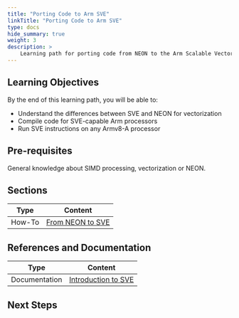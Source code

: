 ```yaml
---
title: "Porting Code to Arm SVE"
linkTitle: "Porting Code to Arm SVE"
type: docs
hide_summary: true
weight: 3
description: >
    Learning path for porting code from NEON to the Arm Scalable Vector Extension (SVE).
---
```


## Learning Objectives

By the end of this learning path, you will be able to:

* Understand the differences between SVE and NEON for vectorization
* Compile code for SVE-capable Arm processors
* Run SVE instructions on any Armv8-A processor

## Pre-requisites

General knowledge about SIMD processing, vectorization or NEON.

## Sections

|          Type | Content                       |
| ---           | ---                                 |
| How-To        | [From NEON to SVE](/hpc/porting_to_sve/sve_basics)       |


## References and Documentation

| Type          | Content             |
| ---           | ---                 |
| Documentation | [Introduction to SVE](https://developer.arm.com/documentation/102476/latest/) |

## Next Steps


